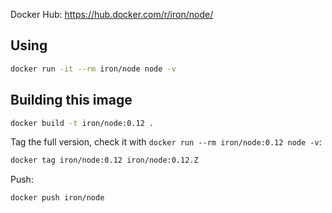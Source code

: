 
Docker Hub: https://hub.docker.com/r/iron/node/

## Using

```sh
docker run -it --rm iron/node node -v
```

## Building this image

```sh
docker build -t iron/node:0.12 .
```

Tag the full version, check it with `docker run --rm iron/node:0.12 node -v`:

```sh
docker tag iron/node:0.12 iron/node:0.12.Z
```

Push:

```sh
docker push iron/node
```
